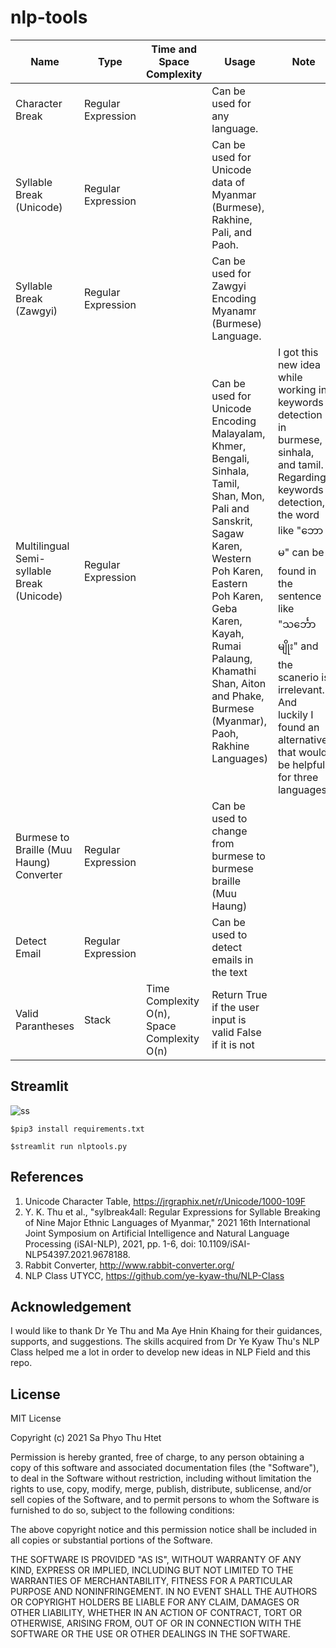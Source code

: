 # nlp-tools

 Name | Type | Time and Space Complexity| Usage|Note
| ------------- | ------------- |------------- |------------- |------------- |
Character Break| Regular Expression ||Can be used for any language.
Syllable Break (Unicode)| Regular Expression || Can be used for Unicode data of Myanmar (Burmese), Rakhine, Pali, and Paoh.
Syllable Break (Zawgyi)| Regular Expression || Can be used for Zawgyi Encoding Myanamr (Burmese) Language.
Multilingual Semi-syllable Break (Unicode)|Regular Expression||Can be used for Unicode Encoding Malayalam, Khmer, Bengali, Sinhala, Tamil, Shan, Mon, Pali and Sanskrit, Sagaw Karen, Western Poh Karen, Eastern Poh Karen, Geba Karen, Kayah, Rumai Palaung, Khamathi Shan, Aiton and Phake, Burmese (Myanmar), Paoh, Rakhine Languages)|I got this new idea while working in keywords detection in burmese, sinhala, and tamil. Regarding keywords detection, the word like "ဘောမ" can be found in the sentence like "သင်္ဘောမျိုး" and the scanerio is irrelevant. And luckily I found an alternative that would be helpful for three languages.<br>
Burmese to Braille (Muu Haung) Converter|Regular Expression||Can be used to change from burmese to burmese braille (Muu Haung)
Detect Email|Regular Expression||Can be used to detect emails in the text<br>
Valid Parantheses|Stack|Time Complexity O(n), Space Complexity O(n)|Return True if the user input is valid False if it is not<br>

## Streamlit

![ss](https://github.com/SaPhyoThuHtet/nlp-tools/blob/main/images/Screenshot%20from%202021-07-27%2016-52-42.png "Current Version")

```
$pip3 install requirements.txt
```

```
$streamlit run nlptools.py
```

## References
1. Unicode Character Table, https://jrgraphix.net/r/Unicode/1000-109F
2. Y. K. Thu et al., "sylbreak4all: Regular Expressions for Syllable Breaking of Nine Major Ethnic Languages of Myanmar," 2021 16th International Joint Symposium on Artificial Intelligence and Natural Language Processing (iSAI-NLP), 2021, pp. 1-6, doi: 10.1109/iSAI-NLP54397.2021.9678188.
3. Rabbit Converter, http://www.rabbit-converter.org/
4. NLP Class UTYCC, https://github.com/ye-kyaw-thu/NLP-Class

## Acknowledgement
I would like to thank Dr Ye Thu and Ma Aye Hnin Khaing for their guidances, supports, and suggestions. The skills acquired from Dr Ye Kyaw Thu's NLP Class helped me a lot in order to develop new ideas in NLP Field and this repo.

## License
MIT License

Copyright (c) 2021 Sa Phyo Thu Htet

Permission is hereby granted, free of charge, to any person obtaining a copy
of this software and associated documentation files (the "Software"), to deal
in the Software without restriction, including without limitation the rights
to use, copy, modify, merge, publish, distribute, sublicense, and/or sell
copies of the Software, and to permit persons to whom the Software is
furnished to do so, subject to the following conditions:

The above copyright notice and this permission notice shall be included in all
copies or substantial portions of the Software.

THE SOFTWARE IS PROVIDED "AS IS", WITHOUT WARRANTY OF ANY KIND, EXPRESS OR
IMPLIED, INCLUDING BUT NOT LIMITED TO THE WARRANTIES OF MERCHANTABILITY,
FITNESS FOR A PARTICULAR PURPOSE AND NONINFRINGEMENT. IN NO EVENT SHALL THE
AUTHORS OR COPYRIGHT HOLDERS BE LIABLE FOR ANY CLAIM, DAMAGES OR OTHER
LIABILITY, WHETHER IN AN ACTION OF CONTRACT, TORT OR OTHERWISE, ARISING FROM,
OUT OF OR IN CONNECTION WITH THE SOFTWARE OR THE USE OR OTHER DEALINGS IN THE
SOFTWARE.


